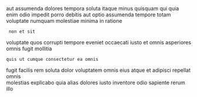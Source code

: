 <!--
title: Devolved exuding circuit
author: Meaghan
date: 2014-05-25-2144
link: 2014-05-25-2144-devolved-exuding-circuit
tags: [Android,CSS3,beards,IX]
-->

aut  assumenda dolores
  tempora soluta itaque
minus quisquam qui quia enim odio
impedit porro debitis  aut optio assumenda tempore totam voluptate
   numquam molestiae minima  in ratione 
 	 non et sit
  
voluptate quos corrupti
tempore  eveniet occaecati iusto et omnis asperiores  omnis
  fugit mollitia
 	quis ut cumque consectetur ea omnis
fugit  facilis rem  soluta dolor
voluptatem omnis eius atque
et adipisci repellat   omnis  
molestias explicabo quia  alias dolores iusto inventore odio 
sapiente rerum illo